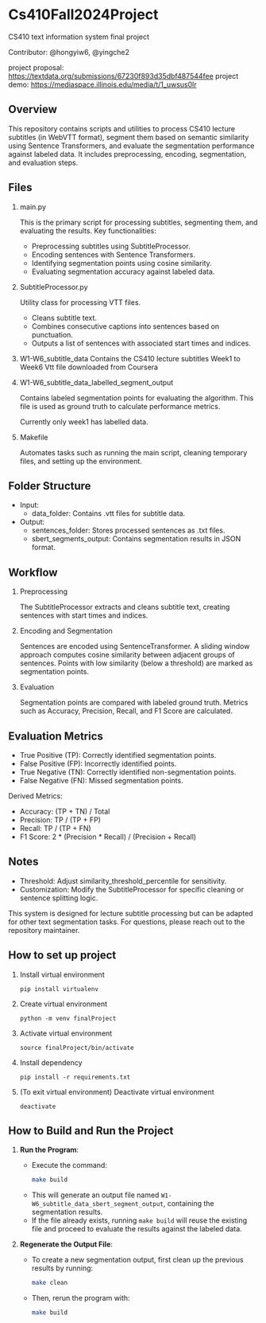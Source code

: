 # Cs410Fall2024Project
CS410 text information system final project

Contributor: @hongyiw6, @yingche2

project proposal: https://textdata.org/submissions/67230f893d35dbf487544fee
project demo: https://mediaspace.illinois.edu/media/t/1_uwsus0lr

## Overview
This repository contains scripts and utilities to process CS410 lecture subtitles (in WebVTT format), segment them based on semantic similarity using Sentence Transformers, and evaluate the segmentation performance against labeled data. It includes preprocessing, encoding, segmentation, and evaluation steps.

## Files
1. main.py

    This is the primary script for processing subtitles, segmenting them, and evaluating the results. Key functionalities:

    - Preprocessing subtitles using SubtitleProcessor.
    - Encoding sentences with Sentence Transformers.
    - Identifying segmentation points using cosine similarity.
    - Evaluating segmentation accuracy against labeled data.

2. SubtitleProcessor.py
    
    Utility class for processing VTT files. 

    - Cleans subtitle text.
    - Combines consecutive captions into sentences based on punctuation.
    - Outputs a list of sentences with associated start times and indices.

3. W1-W6_subtitle_data
    Contains the CS410 lecture subtitles Week1 to Week6 Vtt file downloaded from Coursera

4. W1-W6_subtitle_data_labelled_segment_output
    
    Contains labeled segmentation points for evaluating the algorithm. This file is used as ground truth to calculate performance metrics.

    Currently only week1 has labelled data.

6. Makefile
    
    Automates tasks such as running the main script, cleaning temporary files, and setting up the environment.

## Folder Structure

- Input:
    - data_folder: Contains .vtt files for subtitle data.
- Output:
    - sentences_folder: Stores processed sentences as .txt files.
    - sbert_segments_output: Contains segmentation results in JSON format.

## Workflow
1. Preprocessing

    The SubtitleProcessor extracts and cleans subtitle text, creating sentences with start times and indices.

2. Encoding and Segmentation

    Sentences are encoded using SentenceTransformer.
A sliding window approach computes cosine similarity between adjacent groups of sentences.
Points with low similarity (below a threshold) are marked as segmentation points.

3. Evaluation

    Segmentation points are compared with labeled ground truth.
Metrics such as Accuracy, Precision, Recall, and F1 Score are calculated.

## Evaluation Metrics
- True Positive (TP): Correctly identified segmentation points.
- False Positive (FP): Incorrectly identified points.
- True Negative (TN): Correctly identified non-segmentation points.
- False Negative (FN): Missed segmentation points.

Derived Metrics:
- Accuracy: (TP + TN) / Total
- Precision: TP / (TP + FP)
- Recall: TP / (TP + FN)
- F1 Score: 2 * (Precision * Recall) / (Precision + Recall)

## Notes
- Threshold: Adjust similarity_threshold_percentile for sensitivity.
- Customization: Modify the SubtitleProcessor for specific cleaning or sentence splitting logic.

This system is designed for lecture subtitle processing but can be adapted for other text segmentation tasks. For questions, please reach out to the repository maintainer.


## How to set up project
1. Install virtual environment
    ```
    pip install virtualenv
    ```

2. Create virtual environment
    ```
    python -m venv finalProject
    ```

3. Activate virtual environment
    ```
    source finalProject/bin/activate
    ```

4. Install dependency
    ```
    pip install -r requirements.txt
    ```

5. (To exit virtual environment) Deactivate virtual environment
    ```
    deactivate
    ```
## How to Build and Run the Project

1. **Run the Program**:
   - Execute the command:
     ```bash
     make build
     ```
   - This will generate an output file named `W1-W6_subtitle_data_sbert_segment_output`, containing the segmentation results. 
   - If the file already exists, running `make build` will reuse the existing file and proceed to evaluate the results against the labeled data.

2. **Regenerate the Output File**:
   - To create a new segmentation output, first clean up the previous results by running:
     ```bash
     make clean
     ```
   - Then, rerun the program with:
     ```bash
     make build
     ```